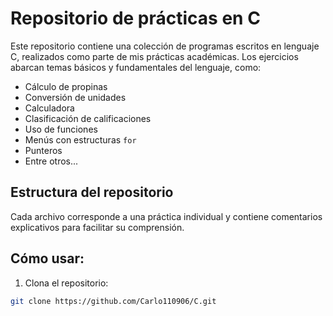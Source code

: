 # Repositorio de prácticas en C

Este repositorio contiene una colección de programas escritos en lenguaje C, realizados como parte de mis prácticas académicas. Los ejercicios abarcan temas básicos y fundamentales del lenguaje, como:

- Cálculo de propinas
- Conversión de unidades
- Calculadora
- Clasificación de calificaciones
- Uso de funciones
- Menús con estructuras `for`
- Punteros
- Entre otros...

## Estructura del repositorio

Cada archivo corresponde a una práctica individual y contiene comentarios explicativos para facilitar su comprensión.

## Cómo usar:

1. Clona el repositorio:

```bash
git clone https://github.com/Carlo110906/C.git
